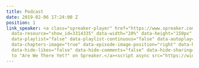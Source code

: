 ```yaml
---
title: Podcast
date: 2019-02-06 17:24:00 Z
position: 1
link_speaker: <a class="spreaker-player" href="https://www.spreaker.com/show/are-we-there-yet_1"
  data-resource="show_id=3314335" data-width="20%" data-height="150px" data-theme="light"
  data-playlist="false" data-playlist-continuous="false" data-autoplay="false" data-live-autoplay="false"
  data-chapters-image="true" data-episode-image-position="right" data-hide-logo="false"
  data-hide-likes="false" data-hide-comments="false" data-hide-sharing="false" data-cover="https://d3wo5wojvuv7l.cloudfront.net/images.spreaker.com/original/25147444b1820f9cedf7ab98ec3e531f.jpg">Listen
  to "Are We There Yet?" on Spreaker.</a><script async src="https://widget.spreaker.com/widgets.js"></script>
---
```


